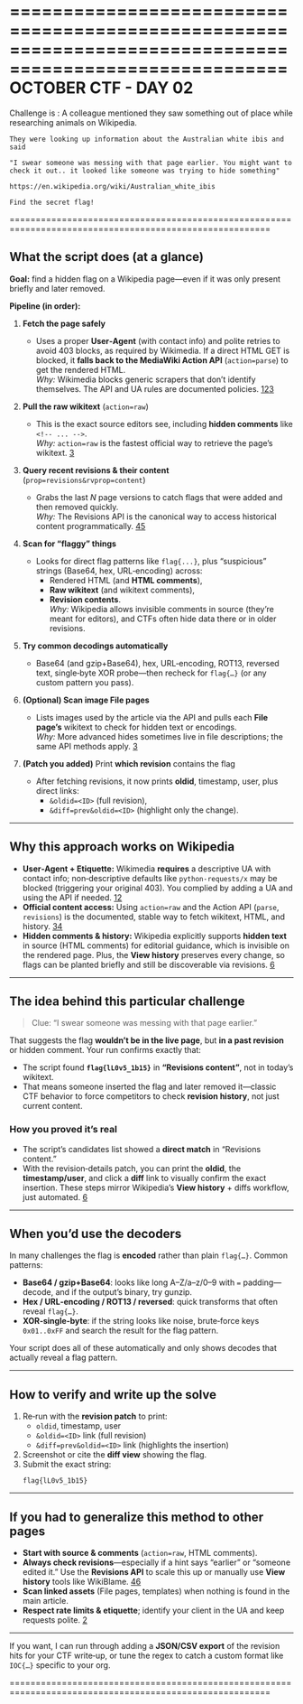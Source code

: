 ========================================================================================================
OCTOBER CTF - DAY 02
========================================================================================================
Challenge is :
	A colleague mentioned they saw something out of place while researching animals on Wikipedia.

	They were looking up information about the Australian white ibis and said

	"I swear someone was messing with that page earlier. You might want to check it out.. it looked like someone was trying to hide something"

	https://en.wikipedia.org/wiki/Australian_white_ibis

	Find the secret flag!
========================================================================================================

## What the script does (at a glance)

**Goal:** find a hidden flag on a Wikipedia page—even if it was only present briefly and later removed.

**Pipeline (in order):**

1) **Fetch the page safely**  
   - Uses a proper **User‑Agent** (with contact info) and polite retries to avoid 403 blocks, as required by Wikimedia. If a direct HTML GET is blocked, it **falls back to the MediaWiki Action API** (`action=parse`) to get the rendered HTML.  
   *Why:* Wikimedia blocks generic scrapers that don’t identify themselves. The API and UA rules are documented policies. [1](https://foundation.wikimedia.org/wiki/Policy:Wikimedia_Foundation_User-Agent_Policy)[2](https://www.mediawiki.org/wiki/API:Etiquette)[3](https://stackoverflow.com/questions/79618466/specify-contact-info-in-wikipedia-user-agent-policy)

2) **Pull the raw wikitext** (`action=raw`)  
   - This is the exact source editors see, including **hidden comments** like `<!-- ... -->`.  
   *Why:* `action=raw` is the fastest official way to retrieve the page’s wikitext. [3](https://stackoverflow.com/questions/79618466/specify-contact-info-in-wikipedia-user-agent-policy)

3) **Query recent revisions & their content** (`prop=revisions&rvprop=content`)  
   - Grabs the last *N* page versions to catch flags that were added and then removed quickly.  
   *Why:* The Revisions API is the canonical way to access historical content programmatically. [4](https://blog.finxter.com/solved-python-request-error-403-when-web-scraping/)[5](https://evomi.com/blog/conquer-403-forbidden-python-requests-key-tactics)

4) **Scan for “flaggy” things**  
   - Looks for direct flag patterns like `flag{...}`, plus “suspicious” strings (Base64, hex, URL‑encoding) across:
     - Rendered HTML (and **HTML comments**),
     - **Raw wikitext** (and wikitext comments),
     - **Revision contents**.  
   *Why:* Wikipedia allows invisible comments in source (they’re meant for editors), and CTFs often hide data there or in older revisions. 

5) **Try common decodings automatically**  
   - Base64 (and gzip+Base64), hex, URL‑encoding, ROT13, reversed text, single‑byte XOR probe—then recheck for `flag{…}` (or any custom pattern you pass).

6) **(Optional) Scan image File pages**  
   - Lists images used by the article via the API and pulls each **File page’s** wikitext to check for hidden text or encodings.  
   *Why:* More advanced hides sometimes live in file descriptions; the same API methods apply. [3](https://stackoverflow.com/questions/79618466/specify-contact-info-in-wikipedia-user-agent-policy)

7) **(Patch you added)** Print **which revision** contains the flag  
   - After fetching revisions, it now prints **oldid**, timestamp, user, plus direct links:
     - `&oldid=<ID>` (full revision),
     - `&diff=prev&oldid=<ID>` (highlight only the change).

---

## Why this approach works on Wikipedia

- **User‑Agent + Etiquette:** Wikimedia **requires** a descriptive UA with contact info; non‑descriptive defaults like `python-requests/x` may be blocked (triggering your original 403). You complied by adding a UA and using the API if needed. [1](https://foundation.wikimedia.org/wiki/Policy:Wikimedia_Foundation_User-Agent_Policy)[2](https://www.mediawiki.org/wiki/API:Etiquette)
- **Official content access:** Using `action=raw` and the Action API (`parse`, `revisions`) is the documented, stable way to fetch wikitext, HTML, and history. [3](https://stackoverflow.com/questions/79618466/specify-contact-info-in-wikipedia-user-agent-policy)[4](https://blog.finxter.com/solved-python-request-error-403-when-web-scraping/)
- **Hidden comments & history:** Wikipedia explicitly supports **hidden text** in source (HTML comments) for editorial guidance, which is invisible on the rendered page. Plus, the **View history** preserves every change, so flags can be planted briefly and still be discoverable via revisions. [6](https://www.mediawiki.org/wiki/API:Etiquette/id)

---

## The idea behind this particular challenge

> Clue: “I swear someone was messing with that page earlier.”

That suggests the flag **wouldn’t be in the live page**, but **in a past revision** or hidden comment. Your run confirms exactly that:

- The script found **`flag{lL0v5_1b15}`** in **“Revisions content”**, not in today’s wikitext.  
- That means someone inserted the flag and later removed it—classic CTF behavior to force competitors to check **revision history**, not just current content.

### How you proved it’s real

- The script’s candidates list showed a **direct match** in “Revisions content.”  
- With the revision‑details patch, you can print the **oldid**, the **timestamp/user**, and click a **diff** link to visually confirm the exact insertion. These steps mirror Wikipedia’s **View history** + diffs workflow, just automated. [6](https://www.mediawiki.org/wiki/API:Etiquette/id)

---

## When you’d use the decoders

In many challenges the flag is **encoded** rather than plain `flag{…}`. Common patterns:

- **Base64 / gzip+Base64**: looks like long A–Z/a–z/0–9 with `=` padding—decode, and if the output’s binary, try gunzip.  
- **Hex / URL‑encoding / ROT13 / reversed**: quick transforms that often reveal `flag{…}`.  
- **XOR‑single‑byte**: if the string looks like noise, brute‑force keys `0x01..0xFF` and search the result for the flag pattern.

Your script does all of these automatically and only shows decodes that actually reveal a flag pattern.

---

## How to verify and write up the solve

1) Re‑run with the **revision patch** to print:
   - `oldid`, timestamp, user  
   - `&oldid=<ID>` link (full revision)  
   - `&diff=prev&oldid=<ID>` link (highlights the insertion)
2) Screenshot or cite the **diff view** showing the flag.
3) Submit the exact string:
   ```
   flag{lL0v5_1b15}
   ```

---

## If you had to generalize this method to other pages

- **Start with source & comments** (`action=raw`, HTML comments).  
- **Always check revisions**—especially if a hint says “earlier” or “someone edited it.” Use the **Revisions API** to scale this up or manually use **View history** tools like WikiBlame. [4](https://blog.finxter.com/solved-python-request-error-403-when-web-scraping/)[6](https://www.mediawiki.org/wiki/API:Etiquette/id)
- **Scan linked assets** (File pages, templates) when nothing is found in the main article.  
- **Respect rate limits & etiquette**; identify your client in the UA and keep requests polite. [2](https://www.mediawiki.org/wiki/API:Etiquette)

---

If you want, I can run through adding a **JSON/CSV export** of the revision hits for your CTF write‑up, or tune the regex to catch a custom format like `IOC{…}` specific to your org.

========================================================================================================